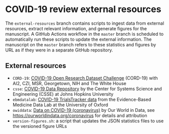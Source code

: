 # COVID-19 review external resources

The `external-resources` branch contains scripts to ingest data from external resources, extract relevant information, and generate figures for the manuscript.
A GitHub Actions workflow in the `master` branch is scheduled to automatically run these scripts to update the external information.
The manuscript on the `master` branch refers to these statistics and figures by URL as if they were in a separate GitHub repository.

## External resources
- `CORD-19`: [COVID-19 Open Research Dataset Challenge](https://www.kaggle.com/allen-institute-for-ai/CORD-19-research-challenge) (CORD-19) with AI2, CZI, MSR, Georgetown, NIH and The White House
- `csse`: [COVID-19 Data Repository](https://github.com/CSSEGISandData/COVID-19) by the Center for Systems Science and Engineering (CSSE) at Johns Hopkins University
- `ebmdatalab`: [COVID-19 TrialsTracker data](https://github.com/ebmdatalab/covid_trials_tracker-covid) from the Evidence-Based Medicine Data Lab at the University of Oxford
- `owiddata`: [Data on COVID-19 (coronavirus)](https://github.com/owid/covid-19-data) by Our World in Data, see <https://ourworldindata.org/coronavirus> for details and attribution
- `version-figures.sh`: a script that updates the JSON statistics files to use the versioned figure URLs
